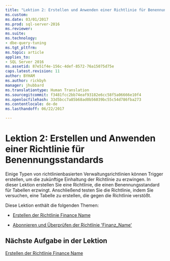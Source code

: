 ```yaml
---
title: "Lektion 2: Erstellen und Anwenden einer Richtlinie für Benennungsstandards | Microsoft-Dokumentation"
ms.custom: 
ms.date: 03/01/2017
ms.prod: sql-server-2016
ms.reviewer: 
ms.suite: 
ms.technology:
- dbe-query-tuning
ms.tgt_pltfrm: 
ms.topic: article
applies_to:
- SQL Server 2016
ms.assetid: 87e51f4e-156c-4def-8572-76a15075d75e
caps.latest.revision: 11
author: BYHAM
ms.author: rickbyh
manager: jhubbard
ms.translationtype: Human Translation
ms.sourcegitcommit: f3481fcc2bb74eaf93182e6cc58f5a06666e10f4
ms.openlocfilehash: 33d5bcc7a85b68ad0b56039bc55c54d786fba273
ms.contentlocale: de-de
ms.lasthandoff: 06/22/2017

---
```

# <a name="lesson-2-create-and-apply-a-naming-standards-policy"></a>Lektion 2: Erstellen und Anwenden einer Richtlinie für Benennungsstandards
Einige Typen von richtlinienbasierten Verwaltungsrichtlinien können Trigger erstellen, um die zukünftige Einhaltung der Richtlinie zu erzwingen. In dieser Lektion erstellen Sie eine Richtlinie, die einen Benennungsstandard für Tabellen erzwingt. Anschließend testen Sie die Richtlinie, indem Sie versuchen, eine Tabelle zu erstellen, die gegen die Richtlinie verstößt.  
  
Diese Lektion enthält die folgenden Themen:  
  
-   [Erstellen der Richtlinie Finance Name](../../relational-databases/policy-based-management/lesson-2-1-create-the-finance-name-policy.md)  
  
-   [Abonnieren und Überprüfen der Richtlinie 'Finanz_Name'](../../relational-databases/policy-based-management/lesson-2-2-subscribe-to-and-check-the-finance-name-policy.md)  
  
## <a name="next-task-in-lesson"></a>Nächste Aufgabe in der Lektion  
[Erstellen der Richtlinie Finance Name](../../relational-databases/policy-based-management/lesson-2-1-create-the-finance-name-policy.md)  
  
  
  

